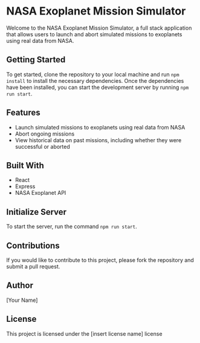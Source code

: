 # NASA Exoplanet Mission Simulator

Welcome to the NASA Exoplanet Mission Simulator, a full stack application that allows users to launch and abort simulated missions to exoplanets using real data from NASA.

## Getting Started

To get started, clone the repository to your local machine and run `npm install` to install the necessary dependencies. Once the dependencies have been installed, you can start the development server by running `npm run start`. 

## Features

- Launch simulated missions to exoplanets using real data from NASA
- Abort ongoing missions
- View historical data on past missions, including whether they were successful or aborted

## Built With

- React
- Express
- NASA Exoplanet API

## Initialize Server

To start the server, run the command `npm run start`.

## Contributions

If you would like to contribute to this project, please fork the repository and submit a pull request.

## Author

[Your Name]

## License

This project is licensed under the [insert license name] license
